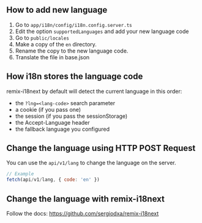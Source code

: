 ## How to add new language
1. Go to `app/i18n/config/i18n.config.server.ts`
2. Edit the option `supportedLanguages` and add your new language code
3. Go to `public/locales`
4. Make a copy of the `en` directory.
5. Rename the copy to the new language code.
6. Translate the file in base.json

## How i18n stores the language code
remix-i18next by default will detect the current language in this order:

- the `?lng=<lang-code>` search parameter
- a cookie (if you pass one)
- the session (if you pass the sessionStorage)
- the Accept-Language header
- the fallback language you configured

## Change the language using HTTP POST Request
You can use the `api/v1/lang` to change the language on the server.

```Javascript
// Example
fetch(api/v1/lang, { code: 'en' })
```

## Change the language with remix-i18next
Follow the docs: https://github.com/sergiodxa/remix-i18next
